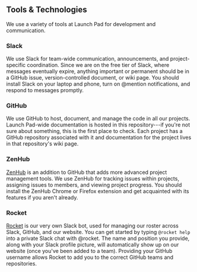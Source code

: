 ## Tools & Technologies

We use a variety of tools at Launch Pad for development and communication.

### Slack
We use Slack for team-wide communication, announcements, and project-specific coordination.
Since we are on the free tier of Slack, where messages eventually expire, anything important or permanent should be in a GitHub issue, version-controlled document, or wiki page.
You should install Slack on your laptop and phone, turn on @mention notifications, and respond to messages promptly.

### GitHub
We use GitHub to host, document, and manage the code in all our projects.
Launch Pad-wide documentation is hosted in this repository---if you're not sure about something, this is the first place to check.
Each project has a GitHub repository associated with it and documentation for the project lives in that repository's wiki page. 

### ZenHub
[ZenHub](https://www.zenhub.com/) is an addition to GitHub that adds more advanced project management tools.
We use ZenHub for tracking issues within projects, assigning issues to members, and viewing project progress.
You should install the ZenHub Chrome or Firefox extension and get acquainted with its features if you aren't already.

### Rocket
[Rocket](https://github.com/ubclaunchpad/rocket) is our very own Slack bot, used for managing our roster across Slack, GitHub, and our website.
You can get started by typing `@rocket help` into a private Slack chat with @rocket.
The name and position you provide, along with your Slack profile picture, will automatically show up on our website (once you've been added to a team).
Providing your GitHub username allows Rocket to add you to the correct GitHub teams and repositories.
